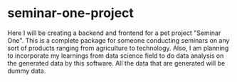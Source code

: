 # seminar-one-project

Here I will be creating a backend and frontend for a pet project "Seminar One". This is a complete package for someone conducting seminars on any sort of products ranging from agriculture to technology. Also, 
I am planning to incorporate my learnings from data science field to do data analysis on the generated data by this software. All the data that are generated will be dummy data. 

